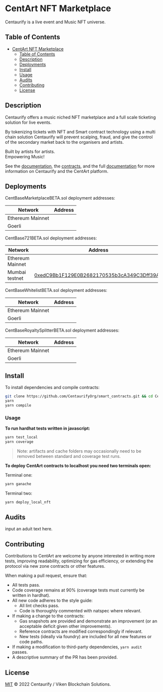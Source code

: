 # CentArt NFT Marketplace

Centaurify is a live event and Music NFT universe. 

## Table of Contents

- [CentArt NFT Marketplace](#centart-nft-marketplace)
  - [Table of Contents](#table-of-contents)
  - [Description](#description)
  - [Deployments](#deployments)
  - [Install](#install)
  - [Usage](#usage)
  - [Audits](#audits)
  - [Contributing](#contributing)
  - [License](#license)

## Description

Centaurify offers a music niched NFT marketplace and a full scale ticketing solution for live events.  

By tokenizing tickets with NFT and Smart contract technology using a multi chain solution Centaurify will prevent scalping, fraud, and give the control of the secondary market back to the organisers and artists.  

Built by artists for artists.  
Empowering Music!

See the [documentation](docs/), the [contracts](./contracts/NFT/), and the full [documentation](https://) for more information on Centaurify and the CentArt platform.

## Deployments

CentBaseMarketplaceBETA.sol deployment addresses:

| Network          | Address                                    |
| ---------------- | ------------------------------------------ |
| Ethereum Mainnet | []() |
| Goerli           | []() |

CentBase721BETA.sol deployment addresses:

| Network          | Address                                    |
| ---------------- | ------------------------------------------ |
| Ethereum Mainnet | []() |
| Mumbai testnet   | [0xedC9Bb1F129E0B2682170535b3cA349C3Dff39A3](https://mumbai.polygonscan.com/address/0xedC9Bb1F129E0B2682170535b3cA349C3Dff39A3#code) |

CentBaseWhitelistBETA.sol deployment addresses:

| Network          | Address                                    |
| ---------------- | ------------------------------------------ |
| Ethereum Mainnet | []() |
| Goerli           | []() |

CentBaseRoyaltySplitterBETA.sol deployment addresses:

| Network          | Address                                    |
| ---------------- | ------------------------------------------ |
| Ethereum Mainnet | []() |
| Goerli           | []() |

## Install

To install dependencies and compile contracts:

```bash
git clone https://github.com/CentaurifyOrg/smart_contracts.git && cd CentArt
yarn
yarn compile
```

### Usage

**To run hardhat tests written in javascript:**

```bash
yarn test_local
yarn coverage
```

> Note: artifacts and cache folders may occasionally need to be removed between standard and coverage test runs.


**To deploy CentArt contracts to localhost you need two terminals open:**

Terminal one:

```bash
yarn ganache
```

Terminal two:  

```bash
yarn deploy_local_nft
```

## Audits

input an aduit text here.

## Contributing

Contributions to CentArt are welcome by anyone interested in writing more tests, improving readability, optimizing for gas efficiency, or extending the protocol via new zone contracts or other features.

When making a pull request, ensure that:

- All tests pass.
- Code coverage remains at 90% (coverage tests must currently be written in hardhat).
- All new code adheres to the style guide:
  - All lint checks pass.
  - Code is thoroughly commented with natspec where relevant.
- If making a change to the contracts:
  - Gas snapshots are provided and demonstrate an improvement (or an acceptable deficit given other improvements).
  - Reference contracts are modified correspondingly if relevant.
  - New tests (ideally via foundry) are included for all new features or code paths.
- If making a modification to third-party dependencies, `yarn audit` passes.
- A descriptive summary of the PR has been provided.

## License

[MIT](LICENSE) © 2022 Centaurify / Viken Blockchain Solutions.
